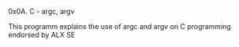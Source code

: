 0x0A. C - argc, argv

This programm explains the use of argc and argv on C programming endorsed by ALX SE
